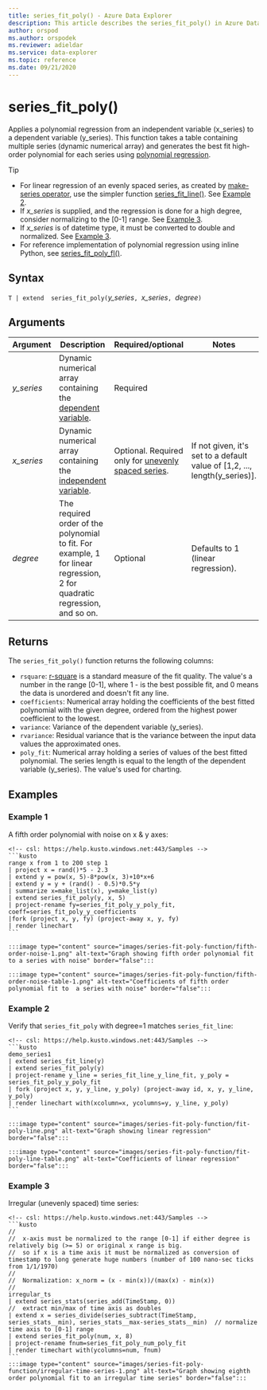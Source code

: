 ```yaml
---
title: series_fit_poly() - Azure Data Explorer
description: This article describes the series_fit_poly() in Azure Data Explorer.
author: orspod
ms.author: orspodek
ms.reviewer: adieldar
ms.service: data-explorer
ms.topic: reference
ms.date: 09/21/2020
---
```

# series_fit_poly()

Applies a polynomial regression from an independent variable (x_series) to a dependent variable (y_series). This function takes a table containing multiple series (dynamic numerical array) and generates the best fit high-order polynomial for each series using [polynomial regression](https://en.wikipedia.org/wiki/Polynomial_regression). 

> [!TIP]
> * For linear regression of an evenly spaced series, as created by [make-series operator](make-seriesoperator.md), use the simpler function [series_fit_line()](series-fit-linefunction.md). See [Example 2](#example-2).
> * If *x_series* is supplied, and the regression is done for a high degree, consider normalizing to the [0-1] range. See [Example 3](#example-3).
> * If *x_series* is of datetime type, it must be converted to double and normalized. See [Example 3](#example-3).
> * For reference implementation of polynomial regression using inline Python, see [series_fit_poly_fl()](../functions-library/series-fit-poly-fl.md).


## Syntax

`T | extend  series_fit_poly(`*y_series*`, `*x_series*`, `*degree*`)`
  
## Arguments

|Argument| Description| Required/optional| Notes|
|---|---|---|---|
| *y_series* | Dynamic numerical array containing the [dependent variable](https://en.wikipedia.org/wiki/Dependent_and_independent_variables). | Required |
| *x_series* | Dynamic numerical array containing the [independent variable](https://en.wikipedia.org/wiki/Dependent_and_independent_variables). | Optional. Required only for [unevenly spaced series](https://en.wikipedia.org/wiki/Unevenly_spaced_time_series). | If not given, it's set to a default value of [1,2, ..., length(y_series)].|
| *degree* | The required order of the polynomial to fit. For example, 1 for linear regression, 2 for quadratic regression, and so on. | Optional | Defaults to 1 (linear regression).|

## Returns

The `series_fit_poly()` function returns the following columns:

* `rsquare`: [r-square](https://en.wikipedia.org/wiki/Coefficient_of_determination) is a standard measure of the fit quality. The value's a number in the range [0-1], where 1 - is the best possible fit, and 0 means the data is unordered and doesn't fit any line.
* `coefficients`:  Numerical array holding the coefficients of the best fitted polynomial with the given degree, ordered from the highest power coefficient to the lowest.
* `variance`: Variance of the dependent variable (y_series).
* `rvariance`: Residual variance that is the variance between the input data values the approximated ones.
* `poly_fit`: Numerical array holding a series of values of the best fitted polynomial. The series length is equal to the length of the dependent variable (y_series). The value's used for charting.

## Examples

### Example 1

A fifth order polynomial with noise on x & y axes:

    <!-- csl: https://help.kusto.windows.net:443/Samples -->
    ```kusto
    range x from 1 to 200 step 1
    | project x = rand()*5 - 2.3
    | extend y = pow(x, 5)-8*pow(x, 3)+10*x+6
    | extend y = y + (rand() - 0.5)*0.5*y
    | summarize x=make_list(x), y=make_list(y)
    | extend series_fit_poly(y, x, 5)
    | project-rename fy=series_fit_poly_y_poly_fit, coeff=series_fit_poly_y_coefficients
    |fork (project x, y, fy) (project-away x, y, fy)
    | render linechart 
    ```

    :::image type="content" source="images/series-fit-poly-function/fifth-order-noise-1.png" alt-text="Graph showing fifth order polynomial fit to a series with noise" border="false":::

    :::image type="content" source="images/series-fit-poly-function/fifth-order-noise-table-1.png" alt-text="Coefficients of fifth order polynomial fit to  a series with noise" border="false":::

### Example 2

Verify that `series_fit_poly` with degree=1 matches `series_fit_line`:

    <!-- csl: https://help.kusto.windows.net:443/Samples -->
    ```kusto
    demo_series1
    | extend series_fit_line(y)
    | extend series_fit_poly(y)
    | project-rename y_line = series_fit_line_y_line_fit, y_poly = series_fit_poly_y_poly_fit
    | fork (project x, y, y_line, y_poly) (project-away id, x, y, y_line, y_poly) 
    | render linechart with(xcolumn=x, ycolumns=y, y_line, y_poly)
    ```

    :::image type="content" source="images/series-fit-poly-function/fit-poly-line.png" alt-text="Graph showing linear regression" border="false":::

    :::image type="content" source="images/series-fit-poly-function/fit-poly-line-table.png" alt-text="Coefficients of linear regression" border="false":::
    
### Example 3

Irregular (unevenly spaced) time series:

    <!-- csl: https://help.kusto.windows.net:443/Samples -->
    ```kusto
    //
    //  x-axis must be normalized to the range [0-1] if either degree is relatively big (>= 5) or original x range is big.
    //  so if x is a time axis it must be normalized as conversion of timestamp to long generate huge numbers (number of 100 nano-sec ticks from 1/1/1970)
    //
    //  Normalization: x_norm = (x - min(x))/(max(x) - min(x))
    //
    irregular_ts
    | extend series_stats(series_add(TimeStamp, 0))                                                                 //  extract min/max of time axis as doubles
    | extend x = series_divide(series_subtract(TimeStamp, series_stats__min), series_stats__max-series_stats__min)  // normalize time axis to [0-1] range
    | extend series_fit_poly(num, x, 8)
    | project-rename fnum=series_fit_poly_num_poly_fit
    | render timechart with(ycolumns=num, fnum)
    ```
    :::image type="content" source="images/series-fit-poly-function/irregular-time-series-1.png" alt-text="Graph showing eighth order polynomial fit to an irregular time series" border="false":::
